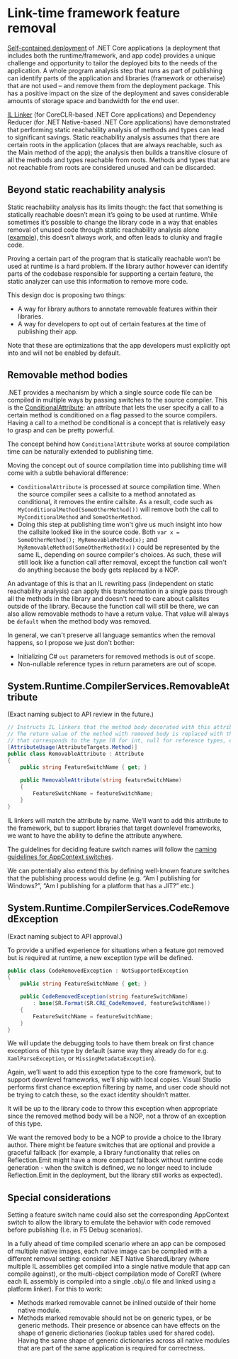 # Link-time framework feature removal

[Self-contained deployment](https://docs.microsoft.com/en-us/dotnet/core/deploying/) of .NET Core applications (a deployment that includes both the runtime/framework, and app code) provides a unique challenge and opportunity to tailor the deployed bits to the needs of the application. A whole program analysis step that runs as part of publishing can identify parts of the application and libraries (framework or otherwise) that are not used – and remove them from the deployment package. This has a positive impact on the size of the deployment and saves considerable amounts of storage space and bandwidth for the end user.

[IL Linker](https://github.com/dotnet/announcements/issues/30) (for CoreCLR-based .NET Core applications) and Dependency Reducer (for .NET Native-based .NET Core applications) have demonstrated that performing static reachability analysis of methods and types can lead to significant savings. Static reachability analysis assumes that there are certain roots in the application (places that are always reachable, such as the Main method of the app); the analysis then builds a transitive closure of all the methods and types reachable from roots. Methods and types that are not reachable from roots are considered unused and can be discarded.

## Beyond static reachability analysis

Static reachability analysis has its limits though: the fact that something is statically reachable doesn’t mean it’s going to be used at runtime. While sometimes it’s possible to change the library code in a way that enables removal of unused code through static reachability analysis alone ([example](https://github.com/dotnet/corefx/pull/23867)), this doesn’t always work, and often leads to clunky and fragile code.

Proving a certain part of the program that is statically reachable won’t be used at runtime is a hard problem. If the library author however can identify parts of the codebase responsible for supporting a certain feature, the static analyzer can use this information to remove more code.

This design doc is proposing two things:
*	A way for library authors to annotate removable features within their libraries.
*	A way for developers to opt out of certain features at the time of publishing their app.

Note that these are optimizations that the app developers must explicitly opt into and will not be enabled by default.

## Removable method bodies

.NET provides a mechanism by which a single source code file can be compiled in multiple ways by passing switches to the source compiler. This is the [ConditionalAttribute](https://msdn.microsoft.com/en-us/library/system.diagnostics.conditionalattribute(v=vs.110).aspx): an attribute that lets the user specify a call to a certain method is conditioned on a flag passed to the source compilers. Having a call to a method be conditional is a concept that is relatively easy to grasp and can be pretty powerful.

The concept behind how `ConditionalAttribute` works at source compilation time can be naturally extended to publishing time.

Moving the concept out of source compilation time into publishing time will come with a subtle behavioral difference:
*	`ConditionalAttribute` is processed at source compilation time. When the source compiler sees a callsite to a method annotated as conditional, it removes the entire callsite. As a result, code such as `MyConditionalMethod(SomeOtherMethod())` will remove both the call to `MyConditionalMethod` and `SomeOtherMethod`.
*	Doing this step at publishing time won't give us much insight into how the callsite looked like in the source code. Both `var x = SomeOtherMethod(); MyRemovableMethod(x);` and `MyRemovableMethod(SomeOtherMethod(x))` could be represented by the same IL, depending on source compiler's choices. As such, these will still look like a function call after removal, except the function call won't do anything because the body gets replaced by a NOP.

An advantage of this is that an IL rewriting pass (independent on static reachability analysis) can apply this transformation in a single pass through all the methods in the library and doesn't need to care about callsites outside of the library.
Because the function call will still be there, we can also allow removable methods to have a return value. That value will always be `default` when the method body was removed.

In general, we can't preserve all language semantics when the removal happens, so I propose we just don't bother:
*	Initializing C# `out` parameters for removed methods is out of scope.
*	Non-nullable reference types in return parameters are out of scope.

## System.Runtime.CompilerServices.RemovableAttribute
(Exact naming subject to API review in the future.)

```csharp
// Instructs IL linkers that the method body decorated with this attribute can be removed.
// The return value of the method with removed body is replaced with the default value
// that corresponds to the type (0 for int, null for reference types, etc.).
[AttributeUsage(AttributeTargets.Method)]
public class RemovableAttribute : Attribute
{
    public string FeatureSwitchName { get; }
    
    public RemovableAttribute(string featureSwitchName)
    {
        FeatureSwitchName = featureSwitchName;
    }
}
```

IL linkers will match the attribute by name. We’ll want to add this attribute to the framework, but to support libraries that target downlevel frameworks, we want to have the ability to define the attribute anywhere.

The guidelines for deciding feature switch names will follow the [naming guidelines for AppContext switches](https://msdn.microsoft.com/en-us/library/system.appcontext.setswitch(v=vs.110).aspx).

We can potentially also extend this by defining well-known feature switches that the publishing process would define (e.g. “Am I publishing for Windows?”, “Am I publishing for a platform that has a JIT?” etc.)

## System.Runtime.CompilerServices.CodeRemovedException
(Exact naming subject to API approval.)

To provide a unified experience for situations when a feature got removed but is required at runtime, a new exception type will be defined.

```csharp
public class CodeRemovedException : NotSupportedException
{
    public string FeatureSwitchName { get; }

    public CodeRemovedException(string featureSwitchName)
        : base(SR.Format(SR.CRE_CodeRemoved, featureSwitchName))
    {
        FeatureSwitchName = featureSwitchName;
    }
}
```

We will update the debugging tools to have them break on first chance exceptions of this type by default (same way they already do for e.g. `XamlParseException`, or `MissingMetadataException`).

Again, we’ll want to add this exception type to the core framework, but to support downlevel frameworks, we’ll ship with local copies. Visual Studio performs first chance exception filtering by name, and user code should not be trying to catch these, so the exact identity shouldn’t matter.

It will be up to the library code to throw this exception when appropriate since the removed method body will be a NOP, not a throw of an exception of this type.

We want the removed body to be a NOP to provide a choice to the library author. There might be feature switches that are optional and provide a graceful fallback (for example, a library functionality that relies on Reflection.Emit might have a more compact fallback without runtime code generation - when the switch is defined, we no longer need to include Reflection.Emit in the deployment, but the library still works as expected).

## Special considerations

Setting a feature switch name could also set the corresponding AppContext switch to allow the library to emulate the behavior with code removed before publishing (I.e. in F5 Debug scenarios).

In a fully ahead of time compiled scenario where an app can be composed of multiple native images, each native image can be compiled with a different removal setting: consider .NET Native SharedLibrary (where multiple IL assemblies get compiled into a single native module that app can compile against), or the multi-object compilation mode of CoreRT (where each IL assembly is compiled into a single .obj/.o file and linked using a platform linker). For this to work:
*	Methods marked removable cannot be inlined outside of their home native module.
*	Methods marked removable should not be on generic types, or be generic methods. Their presence or absence can have effects on the shape of generic dictionaries (lookup tables used for shared code). Having the same shape of generic dictionaries across all native modules that are part of the same application is required for correctness.
